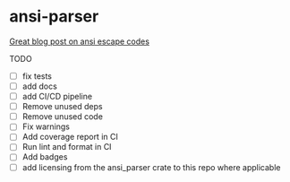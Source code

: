 # ansi-parser

[Great blog post on ansi escape codes](https://tforgione.fr/posts/ansi-escape-codes/)

TODO
- [ ] fix tests
- [ ] add docs
- [ ] add CI/CD pipeline
- [ ] Remove unused deps
- [ ] Remove unused code
- [ ] Fix warnings
- [ ] Add coverage report in CI
- [ ] Run lint and format in CI
- [ ] Add badges
- [ ] add licensing from the ansi_parser crate to this repo where applicable
